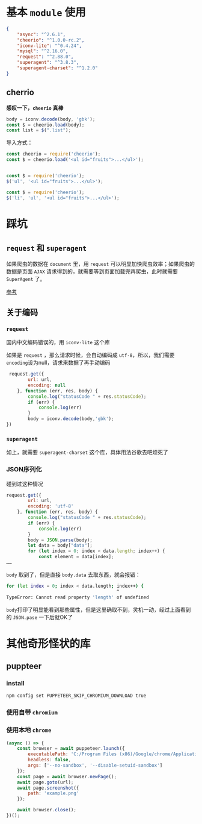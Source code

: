 
# 基本 `module` 使用
```json
{
    "async": "^2.6.1",
    "cheerio": "^1.0.0-rc.2",
    "iconv-lite": "^0.4.24",
    "mysql": "^2.16.0",
    "request": "^2.88.0",
    "superagent": "^3.8.3",
    "superagent-charset": "^1.2.0"
}
```


## cherrio
**感叹一下，`cheerio` 真棒**

```javascript
body = iconv.decode(body, 'gbk');
const $ = cheerio.load(body);
const list = $(".list");
```

导入方式：
```javascript
const cheerio = require('cheerio');
const $ = cheerio.load('<ul id="fruits">...</ul>');


const $ = require('cheerio');
$('ul', '<ul id="fruits">...</ul>');

const $ = require('cheerio');
$('li', 'ul', '<ul id="fruits">...</ul>');
```


# 踩坑
## `request` 和 `superagent`
如果爬虫的数据在 `document` 里，用 `request` 可以明显加快爬虫效率；如果爬虫的数据是页面 `AJAX` 请求得到的，就需要等到页面加载完再爬虫，此时就需要 `SuperAgent` 了。 

[参考](https://segmentfault.com/a/1190000011793407)
## 关于编码
### `request`
国内中文编码错误的，用 `iconv-lite` 这个库

如果是 `request` ，那么请求时候，会自动编码成 `utf-8`，所以，我们需要 `encoding`设为null，请求来数据了再手动编码
```javascript
 request.get({
        url: url,
        encoding: null
    }, function (err, res, body) {
        console.log("statusCode " + res.statusCode);
        if (err) {
            console.log(err)
        }
        body = iconv.decode(body,'gbk');
})
```

### `superagent`
如上，就需要 `superagent-charset` 这个库，具体用法谷歌去吧烦死了


### JSON序列化
碰到过这种情况
```javascript
request.get({
        url: url,
        encoding: 'utf-8'
    }, function (err, res, body) {
        console.log("statusCode " + res.statusCode);
        if (err) {
            console.log(err)
        }
        body = JSON.parse(body);
        let data = body["data"];
        for (let index = 0; index < data.length; index++) {
            const element = data[index];
……
```
`body` 取到了，但是直接 `body.data` 去取东西，就会报错：
```bash
for (let index = 0; index < data.length; index++) {
                                         ^
TypeError: Cannot read property 'length' of undefined
```
`body`打印了明显能看到那些属性，但是这里确取不到，灵机一动，经过上面看到的 `JSON.pase` 一下后就OK了




# 其他奇形怪状的库


## puppteer
### install
```bash
npm config set PUPPETEER_SKIP_CHROMIUM_DOWNLOAD true
```


### 使用自带 `chromium`



### 使用本地 `chrome`
```javascript
(async () => {
    const browser = await puppeteer.launch({
        executablePath: 'C:/Program Files (x86)/Google/chrome/Application/chrome',
        headless: false,
        args: ['--no-sandbox', '--disable-setuid-sandbox']
    });
    const page = await browser.newPage();
    await page.goto(url);
    await page.screenshot({
        path: 'example.png'
    });

    await browser.close();
})();
```
